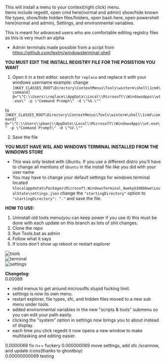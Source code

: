 This will install a menu to your context(right click) menu.  
Items include regedit, open cmd here(normal and admin) show/hide known file types, show/hide hidden files/folders, open bash here, open powershell here(normal and admin), Settings, and environmental variables.

This is meant for advanced users who are comfortable editing registry files as this is very much an alpha

- Admin terminals made possible from a script from https://github.com/lextm/windowsterminal-shell

**YOU MUST EDIT THE INSTALL REGISTRY FILE FOR THE POSISTION YOU WANT**
1. Open it in a text editor. search for `replace` and replace it with your windows username
example:
change 
`[HKEY_CLASSES_ROOT\Directory\ContextMenus\Tools\winterm\shell\1cmd\command]
@="\"C:\\Users\\replace\\AppData\\Local\\Microsoft\\WindowsApps\\wt.exe\" -p \"Command Prompt\" -d \"%V.\""`

to 
`[HKEY_CLASSES_ROOT\Directory\ContextMenus\Tools\winterm\shell\1cmd\command]
@="\"C:\\Users\\pbanj\\AppData\\Local\\Microsoft\\WindowsApps\\wt.exe\" -p \"Command Prompt\" -d \"%V.\""`

2. Save the file

**YOU MUST HAVE WSL AND WINDOWS TERMINAL INSTALLED FROM THE WINDOWS STORE**
- This was only tested with Ubuntu. If you use a different distro you'll have to change all mentions of `Ubuntu` in the install file like you did with your user name
- You may have to change your default settings for windows terminal located `%localappdata%\Packages\Microsoft.WindowsTerminal_8wekyb3d8bbwe\LocalState\settings.json`
change the `"startingDirectory"` option to `"startingDirectory": "."` and save the file.

**HOW TO USE:**
1. Uninstall old tools menu(you can keep power if you use it) this must be done with each update on this branch as lots of shit changes.
2. Clone the repo
3. Run Tools.bat as admin
4. Follow what it says
5. If icons don't show up reboot or restart explorer

![tools](https://i.imgur.com/FdsUoai.png)  
![terminal](https://i.imgur.com/eXqbfyj.png)  
![settings](https://i.imgur.com/Uk27FCh.png)  


**Changelog:**  
0.00069
- redid menus to get around microsofts stupid fucking limit.
- settings is now its own menu.
- restart explorer, file types, sfc, and hidden files moved to a new sub menu under tools.
- added environmental variables in the new "scripts & tools" submenu so you can edit your path easily.
- clicking the "system" option in settings now brings you to about instead of display.
- each time you click regedit it now opens a new window to make multitasking and editing easier.  

0.0000069 fix n++ fuckery
0.000000069 move settings, add sfc /scannow, and update icons(thanks to ghostboy)  
0.00000000069 testing 
